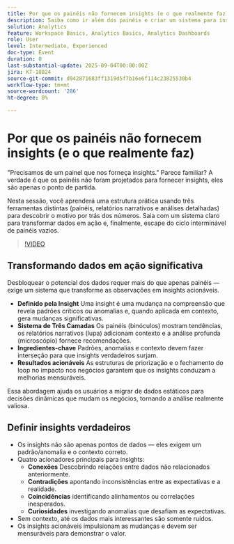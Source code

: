 ```yaml
---
title: Por que os painéis não fornecem insights (e o que realmente faz)
description: Saiba como ir além dos painéis e criar um sistema para insights com relatórios narrativos, testes de hipótese e estratégias de análise acionáveis.
solution: Analytics
feature: Workspace Basics, Analytics Basics, Analytics Dashboards
role: User
level: Intermediate, Experienced
doc-type: Event
duration: 0
last-substantial-update: 2025-09-04T00:00:00Z
jira: KT-18824
source-git-commit: d942871683ff1319d5f7b16e6f114c23825530b4
workflow-type: tm+mt
source-wordcount: '286'
ht-degree: 0%

---
```



# Por que os painéis não fornecem insights (e o que realmente faz)

&quot;Precisamos de um painel que nos forneça insights.&quot; Parece familiar? A verdade é que os painéis não foram projetados para fornecer insights, eles são apenas o ponto de partida.

Nesta sessão, você aprenderá uma estrutura prática usando três ferramentas distintas (painéis, relatórios narrativos e análises detalhadas) para descobrir o motivo por trás dos números. Saia com um sistema claro para transformar dados em ação e, finalmente, escape do ciclo interminável de painéis vazios.

>[!VIDEO](https://video.tv.adobe.com/v/3471120/?learn=on&enablevpops)

## Transformando dados em ação significativa

Desbloquear o potencial dos dados requer mais do que apenas painéis — exige um sistema que transforme as observações em insights acionáveis.

* **Definido pela Insight** Uma insight é uma mudança na compreensão que revela padrões críticos ou anomalias e, quando aplicada em contexto, gera mudanças significativas.
* **Sistema de Três Camadas** Os painéis (binóculos) mostram tendências, os relatórios narrativos (lupa) adicionam contexto e a análise profunda (microscópio) fornece recomendações.
* **Ingredientes-chave** Padrões, anomalias e contexto devem fazer interseção para que insights verdadeiros surjam.
* **Resultados acionáveis** As estruturas de priorização e o fechamento do loop no impacto nos negócios garantem que os insights conduzam a melhorias mensuráveis.

Essa abordagem ajuda os usuários a migrar de dados estáticos para decisões dinâmicas que mudam os negócios, tornando a análise realmente valiosa.

## Definir insights verdadeiros

* Os insights não são apenas pontos de dados — eles exigem um padrão/anomalia e o contexto correto.
* Quatro acionadores principais para insights:
   * **Conexões** Descobrindo relações entre dados não relacionados anteriormente.
   * **Contradições** apontando inconsistências entre as expectativas e a realidade.
   * **Coincidências** identificando alinhamentos ou correlações inesperados.
   * **Curiosidades** investigando anomalias que desafiam as expectativas.
* Sem contexto, até os dados mais interessantes são somente ruídos.
* Os insights acionáveis impulsionam as mudanças e devem ser mensuráveis para demonstrar o valor.
